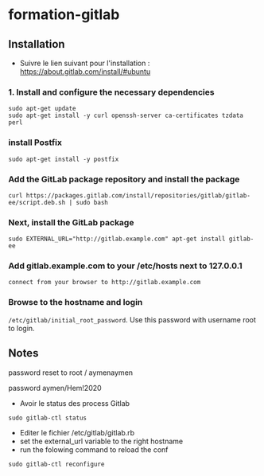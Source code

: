 # formation-gitlab

## Installation
- Suivre le lien suivant pour l'installation : https://about.gitlab.com/install/#ubuntu


### 1. Install and configure the necessary dependencies
```
sudo apt-get update
sudo apt-get install -y curl openssh-server ca-certificates tzdata perl
```
### install Postfix
```
sudo apt-get install -y postfix
```
### Add the GitLab package repository and install the package
```
curl https://packages.gitlab.com/install/repositories/gitlab/gitlab-ee/script.deb.sh | sudo bash
```
### Next, install the GitLab package
```
sudo EXTERNAL_URL="http://gitlab.example.com" apt-get install gitlab-ee
```
### Add gitlab.example.com to your /etc/hosts next to 127.0.0.1
```
connect from your browser to http://gitlab.example.com
```
### Browse to the hostname and login
```/etc/gitlab/initial_root_password```. Use this password with username root to login.

## Notes
password reset to root / aymenaymen

password aymen/Hem!2020

- Avoir le status des process Gitlab
```
sudo gitlab-ctl status
```
- Editer le fichier /etc/gitlab/gitlab.rb
- set the external_url variable to the right hostname
- run the folowing command to reload the conf
```
sudo gitlab-ctl reconfigure
```
